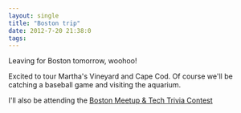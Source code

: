 ```yaml
---
layout: single
title: "Boston trip"
date: 2012-7-20 21:38:0
tags: 
---
```


Leaving for Boston tomorrow, woohoo!

Excited to tour Martha's Vineyard and Cape Cod. Of course we'll be catching a baseball game and visiting the aquarium.

I'll also be attending the [Boston Meetup & Tech Trivia Contest][1]

   [1]: https://www.eventbrite.com/event/3912688958?nomo=1
